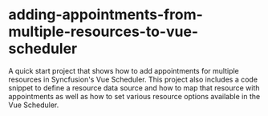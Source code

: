 # adding-appointments-from-multiple-resources-to-vue-scheduler
A quick start project that shows how to add appointments for multiple resources in Syncfusion's Vue Scheduler. This project also includes a code snippet to define a resource data source and how to map that resource with appointments as well as how to set various resource options available in the Vue Scheduler.
